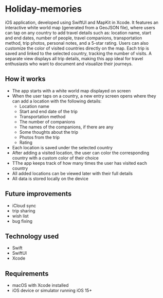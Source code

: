 # Holiday-memories

iOS application, developed using SwiftUI and MapKit in Xcode. It features an interactive white world map (generated from a GeoJSON file), where users can tap on any country to add travel details such as: location name, start and end dates, number of people, travel companions, transportation method, trip photos, personal notes, and a 5-star rating. Users can also customize the color of visited countries directly on the map. Each trip is saved and linked to the selected country, tracking the number of visits. A separate view displays all trip details, making this app ideal for travel enthusiasts who want to document and visualize their journeys.

## How it works

- The app starts with a white world map displayed on screen
- When the user taps on a country, a new entry screen opens where they can add a location with the following details:
    - Location name
    - Start and end date of the trip
    - Transportation method
    - The number of companions
    - The names of the companions, if there are any
    - Some thoughts about the trip 
    - Photos from the trip
    - Rating
- Each location is saved under the selected country
- After adding a visited location, the user can color the corresponding country with a custom color of their choice
- TThe app keeps track of how many times the user has visited each country
- All added locations can be viewed later with their full details
- All data is stored locally on the device

## Future improvements 

- iCloud sync
- trip sharing
- wish list
- bug fixing 

## Technology used

- Swift
- SwiftUI
- Xcode

## Requirements

- macOS with Xcode installed
- iOS device or simulator running iOS 15+
